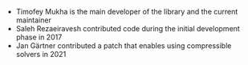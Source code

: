 * Timofey Mukha is the main developer of the library and the current maintainer
* Saleh Rezaeiravesh contributed code during the initial development phase in 2017
* Jan Gärtner contributed a patch that enables using compressible solvers in 2021